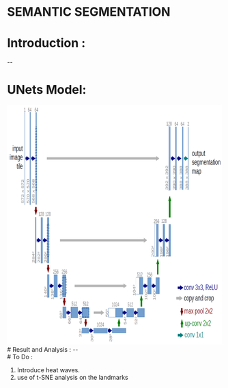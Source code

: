 <h1>SEMANTIC SEGMENTATION<h1>
  
# Introduction :
  --<br>
# UNets Model:
  <img src = "https://github.com/AYUSH-ISHAN/Semantic-Segmentation/blob/main/U-nets.png" height = "560" width = "700"/>
# Result and Analysis :
  --<br>
# To Do :
<ol>
  <li>Introduce heat waves.</li>
  <li>use of t-SNE analysis on the landmarks</li>
</ol>
